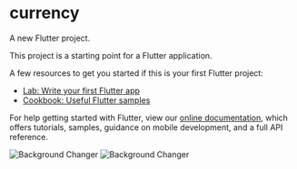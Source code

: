 # currency

A new Flutter project.


This project is a starting point for a Flutter application.

A few resources to get you started if this is your first Flutter project:

- [Lab: Write your first Flutter app](https://flutter.dev/docs/get-started/codelab)
- [Cookbook: Useful Flutter samples](https://flutter.dev/docs/cookbook)

For help getting started with Flutter, view our
[online documentation](https://flutter.dev/docs), which offers tutorials,
samples, guidance on mobile development, and a full API reference.

![Background Changer](https://i.ibb.co/nfMjh2p/Screenshot-2020-03-28-at-10-03-36-PM.png)
![Background Changer](https://i.ibb.co/j8GThMN/Screenshot-2020-03-28-at-10-07-07-PM.png)

